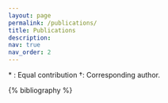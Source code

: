 ```yaml
---
layout: page
permalink: /publications/
title: Publications
description:
nav: true
nav_order: 2
---
```


<!-- _pages/publications.md -->
<div class="publications">

<p>
* : Equal contribution  †: Corresponding  author.
</p>

{% bibliography %}

</div>